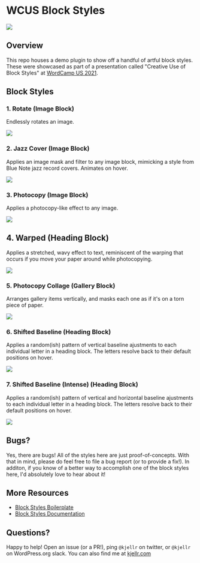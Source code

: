 # WCUS Block Styles

![](https://cldup.com/bS4FW19diq.png)

## Overview

This repo houses a demo plugin to show off a handful of artful block styles. These were showcased as part of a presentation called "Creative Use of Block Styles" at [WordCamp US 2021](http://us.wordcamp.org/2021/).

## Block Styles

### 1. Rotate (Image Block)

Endlessly rotates an image. 

![](https://cldup.com/6h9Cqj_Y0j.gif)

### 2. Jazz Cover (Image Block)

Applies an image mask and filter to any image block, mimicking a style from Blue Note jazz record covers. Animates on hover. 

![](https://cldup.com/qseV9ZbrpL.gif)

### 3. Photocopy (Image Block)

Applies a photocopy-like effect to any image. 

![](https://cldup.com/KIcTCCrfdW.gif)

## 4. Warped (Heading Block)

Applies a stretched, wavy effect to text, reminiscent of the warping that occurs if you move your paper around while photocopying. 

![](https://cldup.com/DelMMyadnv.gif)

### 5. Photocopy Collage (Gallery Block)

Arranges gallery items vertically, and masks each one as if it's on a torn piece of paper. 

![](https://cldup.com/fa9Qx8vGjr.gif)

### 6. Shifted Baseline (Heading Block)

Applies a random(ish) pattern of vertical baseline ajustments to each individual letter in a heading block. The letters resolve back to their default positions on hover. 

![](https://cldup.com/Z9A9WFyQYd.gif)

### 7. Shifted Baseline (Intense) (Heading Block)

Applies a random(ish) pattern of vertical and horizontal baseline ajustments to each individual letter in a heading block. The letters resolve back to their default positions on hover. 

![](https://cldup.com/3NzLIh5GvD.gif)

## Bugs?

Yes, there are bugs! All of the styles here are just proof-of-concepts. With that in mind, please do feel free to file a bug report (or to provide a fix!). In additon, if you know of a better way to accomplish one of the block styles here, I'd absolutely love to hear about it!

## More Resources

- [Block Styles Boilerplate](https://github.com/Automattic/gutenberg-block-styles)
- [Block Styles Documentation](https://developer.wordpress.org/block-editor/reference-guides/block-api/block-styles/)

## Questions? 

Happy to help! Open an issue (or a PR!), ping `@kjellr` on twitter, or `@kjellr` on WordPress.org slack. You can also find me at [kjellr.com](https://kjellr.com)
